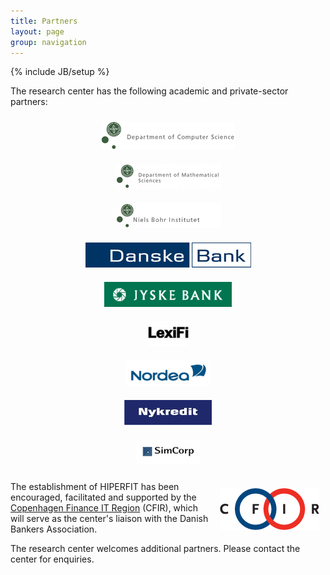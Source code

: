 ```yaml
---
title: Partners
layout: page
group: navigation
---
```

{% include JB/setup %}

The research center has the following academic and private-sector
partners:

<div class="row-fluid">
  <div class="span4" align="center" style="padding:10px;"><a href="http://di.ku.dk"><img alt="diku" src="images/partnerlogos/diku.png"/></a></div>
  <div class="span4" align="center" style="padding:10px;"><a href="http://math.ku.dk"><img alt="imf" src="images/partnerlogos/imf.png"/></a></div>
  <div class="span4" align="center" style="padding:10px;"><a href="http://www.nbi.ku.dk/"><img alt="nbi" src="images/partnerlogos/nbi.png"/></a></div>
</div>
  
<div class="row-fluid">
  <div class="span4" align="center" style="padding:10px;"><a href="http://danskebank.dk"><img alt="danskebank" src="images/partnerlogos/danskebank.png"/></a></div>
  <div class="span4" align="center" style="padding:10px;"><a href="http://jyskebank.dk"><img alt="jyskebank" src="images/partnerlogos/jyskebank.png"/></a></div>
  <div class="span4" align="center" style="padding:10px;"><a href="http://lexifi.com"><img alt="lexifi" src="images/partnerlogos/lexifi.png"/></a></div>
</div>
  
<div class="row-fluid">
  <div class="span4" align="center" style="padding:10px;"><a href="http://nordea.dk"><img alt="nordea" src="images/partnerlogos/nordea.png"/></a></div>
  <div class="span4" align="center" style="padding:10px;"><a href="http://nykredit.dk"><img alt="nykredit" src="images/partnerlogos/nykredit.png"/></a></div>
  <div class="span4" align="center" style="padding:10px;"><a href="http://simcorp.com"><img alt="simcorp" src="images/partnerlogos/simcorp.png"/></a></div>
</div>
  
<a href="http://www.cfir.dk"><img style="margin:10px; float: right;" alt="CFIR" src="images/partnerlogos/cfir.gif"/></a>

The establishment of HIPERFIT has been encouraged, facilitated and
supported by the [Copenhagen Finance IT Region](http://www.cfir.dk)
(CFIR), which will serve as the center's liaison with the Danish
Bankers Association.

The research center welcomes additional partners. Please contact the
center for enquiries.